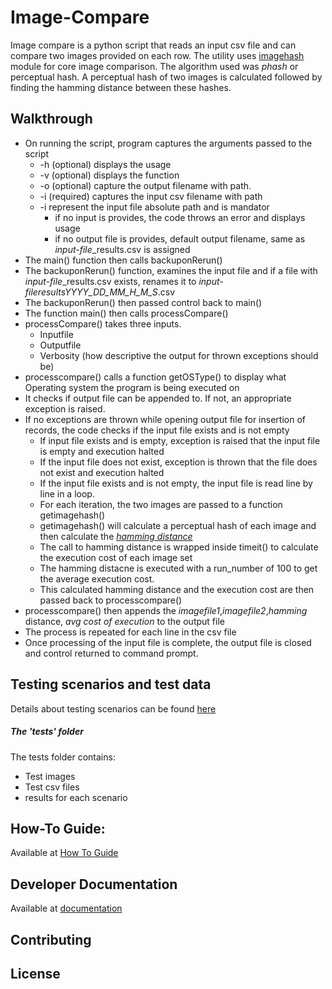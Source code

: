 # Image-Compare

Image compare is a python script that reads an input csv file and can compare two images provided on each row. 
The utility uses [imagehash](https://pypi.org/project/ImageHash/) module for core image comparison.
The algorithm used was *phash* or perceptual hash.
A perceptual hash of two images is calculated followed by finding the hamming distance between these hashes.

## Walkthrough 
- On running the script, program captures the arguments passed to the script
  - -h (optional) displays the usage
  - -v (optional) displays the function
  - -o (optional) capture the output filename with path.
  - -i (required) captures the input csv filename with path
  - -i represent the input file absolute path and is mandator
      - if no input is provides, the code throws an error and displays usage
      - if no output file is provides, default output filename, same as *input-file*_results.csv is assigned
- The main() function then calls backuponRerun()
- The backuponRerun() function, examines the input file and if a file with *input-file*_results.csv exists, renames it to *input-file*_results_*YYYY_DD_MM_H_M_S*.csv
- The backuponRerun() then passed control back to main()
- The function main() then calls processCompare()
-  processCompare() takes three inputs.
      -  Inputfile
      -  Outputfile
      -  Verbosity (how descriptive the output for thrown exceptions should be)
- processcompare() calls a function getOSType() to display what Operating system the program is being executed on
- It checks if output file can be appended to. If not, an appropriate exception is raised. 
- If no exceptions are thrown while opening output file for insertion of records, the code checks if the input file exists and is not empty
    - If input file exists and is empty, exception is raised that the input file is empty and execution halted
    - If the input file does not exist, exception is thrown that the file does not exist and execution halted
    - If the input file exists and is not empty, the input file is read line by line in a loop.
    - For each iteration, the two images are passed to a function getimagehash()
    - getimagehash() will calculate a perceptual hash of each image and then calculate the [*hamming distance*](https://en.wikipedia.org/wiki/Hamming_distance)
    - The call to hamming distance is wrapped inside timeit() to calculate the execution cost of each image set
    - The hamming distacne is executed with a run_number of 100 to get the average execution cost.
    - This calculated hamming distance and the execution cost are then passed back to processcompare()
- processcompare() then appends the *imagefile1*,*imagefile2*,*hamming* distance, *avg cost of execution* to the output file
- The process is repeated for each line in the csv file
- Once processing of the input file is complete, the output file is closed and control returned to command prompt.
  
## Testing scenarios and test data
Details about testing scenarios can be found [here](./Test%20Strategy.md)
##### The 'tests' folder
The tests folder contains:
-  Test images
-  Test csv files
-  results for each scenario

## How-To Guide:
Available at [How To Guide](./Howto.md)

## Developer Documentation
Available at [documentation](https://htmlpreview.github.io/?https://github.com/abs13/Image-Compare/blob/master/html/image_compare.html)

## Contributing

## License
